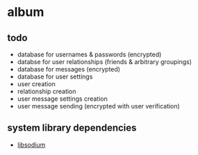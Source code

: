# album

## todo
* database for usernames & passwords (encrypted)
* databse for user relationships (friends & arbitrary groupings)
* database for messages (encrypted)
* database for user settings
* user creation
* relationship creation
* user message settings creation
* user message sending (encrypted with user verification)

## system library dependencies
* [libsodium](https://doc.libsodium.org/installation)
